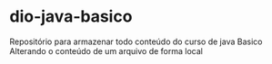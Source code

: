 # dio-java-basico
Repositório para armazenar todo conteúdo do curso de java Basico
Alterando o conteúdo de um arquivo de forma local
